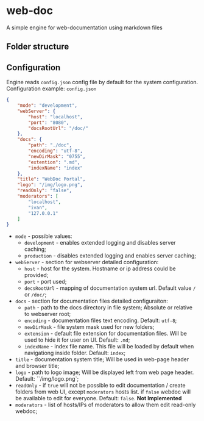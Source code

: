 # web-doc

A simple engine for web-documentation using markdown files

## Folder structure

## Configuration
Engine reads `config.json` config file by default for the system configuration.
Configuration example:
`config.json`
```json
{
	"mode": "development",
	"webServer": {
		"host": "localhost",
		"port": "8080",
		"docsRootUrl": "/doc/"
	},
	"docs": {
		"path": "./doc",
		"encoding": "utf-8",
		"newDirMask": "0755",
		"extention": ".md",
		"indexName": "index"
	},
	"title": "WebDoc Portal",
	"logo": "/img/logo.png",
	"readOnly": "false",
	"moderators": [
		"localhost",
		"ivan",
		"127.0.0.1"
	]
}
```

* `mode` - possible values:
  * `development` - enables extended logging and disables server caching;
  * `production` - disables extended logging and enables server caching;
* `webServer` - section for webserver detailed configuration:
  * `host` - host for the system. Hostname or ip address could be provided;
  * `port` - port used;
  * `decsRootUrl` - mapping of documentation system url. Default value `/` or `/doc/`;
* `docs` - section for documentation files detailed configuraiton:
  * `path` - path to the docs directory in file system; Absolute or relative to webserver root;
  * `encoding` - documentation files text encoding. Default: `utf-8`;
  * `newDirMask` - file system mask used for new folders;
  * `extension` - default file extension for documentation files. Will be used to hide it for user on UI. Default: `.md`;
  * `indexName` - index file name. This file will be loaded by default when navigationg inside folder. Default: `index`;
* `title` - documentation system title; Will be used in web-page header and browser title;
* `logo` - path to logo image; Will be displayed left from web page header. Default: ``/img/logo.png`;
* `readOnly` - if `true` will not be possible to edit documentation / create folders from web UI, except `moderators` hosts list. if `false` webdoc will be available to edit for everyone. Default: `false`. **Not Implemented**
* `moderators` - list of hosts/IPs of moderators to allow them edit read-only webdoc;
